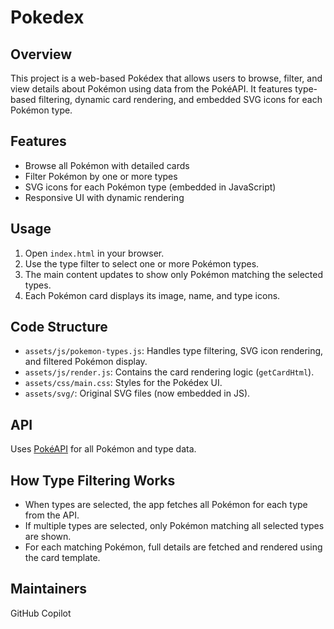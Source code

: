 
# Pokedex

## Overview
This project is a web-based Pokédex that allows users to browse, filter, and view details about Pokémon using data from the PokéAPI. It features type-based filtering, dynamic card rendering, and embedded SVG icons for each Pokémon type.

## Features
- Browse all Pokémon with detailed cards
- Filter Pokémon by one or more types
- SVG icons for each Pokémon type (embedded in JavaScript)
- Responsive UI with dynamic rendering

## Usage
1. Open `index.html` in your browser.
2. Use the type filter to select one or more Pokémon types.
3. The main content updates to show only Pokémon matching the selected types.
4. Each Pokémon card displays its image, name, and type icons.

## Code Structure
- `assets/js/pokemon-types.js`: Handles type filtering, SVG icon rendering, and filtered Pokémon display.
- `assets/js/render.js`: Contains the card rendering logic (`getCardHtml`).
- `assets/css/main.css`: Styles for the Pokédex UI.
- `assets/svg/`: Original SVG files (now embedded in JS).

## API
Uses [PokéAPI](https://pokeapi.co/) for all Pokémon and type data.

## How Type Filtering Works
- When types are selected, the app fetches all Pokémon for each type from the API.
- If multiple types are selected, only Pokémon matching all selected types are shown.
- For each matching Pokémon, full details are fetched and rendered using the card template.

## Maintainers
GitHub Copilot